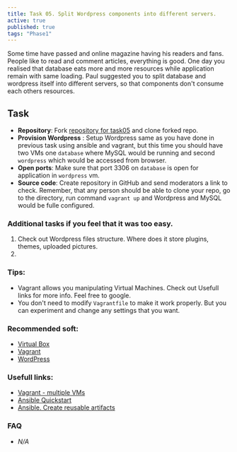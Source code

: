 ```yaml
---
title: Task 05. Split Wordpress components into different servers.
active: true
published: true
tags: "Phase1"
---
```


Some time have passed and online magazine having his readers and fans. People like to read and comment articles, everything is good. One day you realised that database eats more and more resources while application remain with same loading. Paul suggested you to split database and wordpress itself into different servers, so that components don't consume each others resources.
<!--more-->

## Task

* **Repository**: Fork [repository for task05](https://github.com/learningdevops-makvaz-com/phase01_task05) and clone forked repo.
* **Provision Wordpress** : Setup Wordpress same as you have done in previous task using ansible and vagrant, but this time you should have two VMs one `database` where MySQL would be running and second `wordpress` which would be accessed from browser.
* **Open ports**: Make sure that port 3306 on `database` is open for application in `wordpress` vm. 
* **Source code**: Create repository in GitHub and send moderators a link to check. Remember, that any person should be able to clone your repo, go to the directory, run command `vagrant up` and Wordpress and MySQL would be fulle configured.

### Additional tasks if you feel that it was too easy.
1. Check out Wordpress files structure. Where does it store plugins, themes, uploaded pictures.
2. 

### Tips:

* Vagrant allows you manipulating Virtual Machines. Check out Usefull links for more info. Feel free to google.
* You don't need to modify `Vagrantfile` to make it work properly. But you can experiment and change any settings that you want.

### Recommended soft:

* [Virtual Box](https://www.virtualbox.org/wiki/Downloads)
* [Vagrant](https://www.vagrantup.com/downloads)
* [WordPress](https://wordpress.org/download/)

### Usefull links:

* [Vagrant - multiple VMs](https://www.vagrantup.com/docs/multi-machine)
* [Ansible Quickstart](https://www.redhat.com/en/blog/system-administrators-guide-getting-started-ansible-fast?extIdCarryOver=true&sc_cid=701f2000001OH7YAAW)
* [Ansible. Create reusable artifacts](https://docs.ansible.com/ansible/latest/user_guide/playbooks_reuse.html)

### FAQ

* *N/A*
